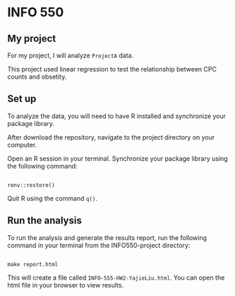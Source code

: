 # INFO 550
## My project

For my project, I will analyze  `ProjectA` data. 

This project used linear regression to test the relationship between CPC counts and obsetity. 

## Set up

To analyze the data, you will need to have R installed and synchronize your package library.

After download the repository, navigate to the project directory on your computer. 

Open an R session in your terminal. Synchronize your package library using the following command:  

```{r}

renv::restore()

```
Quit R using the command `q()`.

## Run the analysis 

To run the analysis and generate the results report, run the following command in your terminal from the INFO550-project directory: 

```{r}

make report.html

```

This will create a file called `INFO-555-HW2-YajieLiu.html`. You can open the html file in your browser to view results. 
